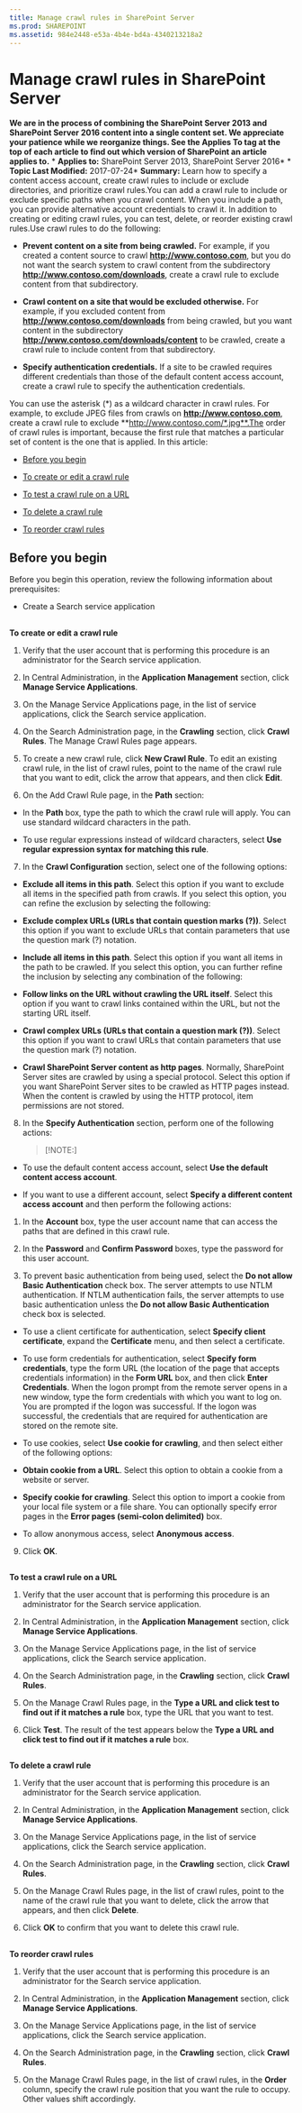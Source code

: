 ```yaml
---
title: Manage crawl rules in SharePoint Server
ms.prod: SHAREPOINT
ms.assetid: 984e2448-e53a-4b4e-bd4a-4340213218a2
---
```



# Manage crawl rules in SharePoint Server
 **We are in the process of combining the SharePoint Server 2013 and SharePoint Server 2016 content into a single content set. We appreciate your patience while we reorganize things. See the Applies To tag at the top of each article to find out which version of SharePoint an article applies to.** * **Applies to:** SharePoint Server 2013, SharePoint Server 2016*  * **Topic Last Modified:** 2017-07-24* **Summary:** Learn how to specify a content access account, create crawl rules to include or exclude directories, and prioritize crawl rules.You can add a crawl rule to include or exclude specific paths when you crawl content. When you include a path, you can provide alternative account credentials to crawl it. In addition to creating or editing crawl rules, you can test, delete, or reorder existing crawl rules.Use crawl rules to do the following:
- **Prevent content on a site from being crawled.** For example, if you created a content source to crawl **http://www.contoso.com**, but you do not want the search system to crawl content from the subdirectory **http://www.contoso.com/downloads**, create a crawl rule to exclude content from that subdirectory.
    
  
- **Crawl content on a site that would be excluded otherwise.** For example, if you excluded content from **http://www.contoso.com/downloads** from being crawled, but you want content in the subdirectory **http://www.contoso.com/downloads/content** to be crawled, create a crawl rule to include content from that subdirectory.
    
  
- **Specify authentication credentials.** If a site to be crawled requires different credentials than those of the default content access account, create a crawl rule to specify the authentication credentials.
    
  
You can use the asterisk (*) as a wildcard character in crawl rules. For example, to exclude JPEG files from crawls on **http://www.contoso.com**, create a crawl rule to exclude **http://www.contoso.com/*.jpg**.The order of crawl rules is important, because the first rule that matches a particular set of content is the one that is applied. In this article:
-  [Before you begin](#begin)
    
  
-  [To create or edit a crawl rule](#proc1)
    
  
-  [To test a crawl rule on a URL](#proc2)
    
  
-  [To delete a crawl rule](#proc3)
    
  
-  [To reorder crawl rules](#procedure4)
    
  

## Before you begin
<a name="begin"> </a>

Before you begin this operation, review the following information about prerequisites:
- Create a Search service application
    
  

## 
<a name="proc1"> </a>

 **To create or edit a crawl rule**
1. Verify that the user account that is performing this procedure is an administrator for the Search service application.
    
  
2. In Central Administration, in the **Application Management** section, click **Manage Service Applications**.
    
  
3. On the Manage Service Applications page, in the list of service applications, click the Search service application.
    
  
4. On the Search Administration page, in the **Crawling** section, click **Crawl Rules**. The Manage Crawl Rules page appears.
    
  
5. To create a new crawl rule, click **New Crawl Rule**. To edit an existing crawl rule, in the list of crawl rules, point to the name of the crawl rule that you want to edit, click the arrow that appears, and then click **Edit**.
    
  
6. On the Add Crawl Rule page, in the **Path** section:
    
  - In the **Path** box, type the path to which the crawl rule will apply. You can use standard wildcard characters in the path.
    
  
  - To use regular expressions instead of wildcard characters, select **Use regular expression syntax for matching this rule**.
    
  
7. In the **Crawl Configuration** section, select one of the following options:
    
  - **Exclude all items in this path**. Select this option if you want to exclude all items in the specified path from crawls. If you select this option, you can refine the exclusion by selecting the following:
    
  - **Exclude complex URLs (URLs that contain question marks (?))**. Select this option if you want to exclude URLs that contain parameters that use the question mark (?) notation.
    
  
  - **Include all items in this path**. Select this option if you want all items in the path to be crawled. If you select this option, you can further refine the inclusion by selecting any combination of the following:
    
  - **Follow links on the URL without crawling the URL itself**. Select this option if you want to crawl links contained within the URL, but not the starting URL itself.
    
  
  - **Crawl complex URLs (URLs that contain a question mark (?))**. Select this option if you want to crawl URLs that contain parameters that use the question mark (?) notation.
    
  
  - **Crawl SharePoint Server content as http pages**. Normally, SharePoint Server sites are crawled by using a special protocol. Select this option if you want SharePoint Server sites to be crawled as HTTP pages instead. When the content is crawled by using the HTTP protocol, item permissions are not stored.
    
  
8. In the **Specify Authentication** section, perform one of the following actions:
    
    > [!NOTE:]
      

  - To use the default content access account, select **Use the default content access account**.
    
  
  - If you want to use a different account, select **Specify a different content access account** and then perform the following actions:
    
1. In the **Account** box, type the user account name that can access the paths that are defined in this crawl rule.
    
  
2. In the **Password** and **Confirm Password** boxes, type the password for this user account.
    
  
3. To prevent basic authentication from being used, select the **Do not allow Basic Authentication** check box. The server attempts to use NTLM authentication. If NTLM authentication fails, the server attempts to use basic authentication unless the **Do not allow Basic Authentication** check box is selected.
    
  
  - To use a client certificate for authentication, select **Specify client certificate**, expand the **Certificate** menu, and then select a certificate.
    
  
  - To use form credentials for authentication, select **Specify form credentials**, type the form URL (the location of the page that accepts credentials information) in the **Form URL** box, and then click **Enter Credentials**. When the logon prompt from the remote server opens in a new window, type the form credentials with which you want to log on. You are prompted if the logon was successful. If the logon was successful, the credentials that are required for authentication are stored on the remote site.
    
  
  - To use cookies, select **Use cookie for crawling**, and then select either of the following options:
    
  - **Obtain cookie from a URL**. Select this option to obtain a cookie from a website or server.
    
  
  - **Specify cookie for crawling**. Select this option to import a cookie from your local file system or a file share. You can optionally specify error pages in the **Error pages (semi-colon delimited)** box.
    
  
  - To allow anonymous access, select **Anonymous access**.
    
  
9. Click **OK**.
    
  

## 
<a name="proc2"> </a>

 **To test a crawl rule on a URL**
1. Verify that the user account that is performing this procedure is an administrator for the Search service application.
    
  
2. In Central Administration, in the **Application Management** section, click **Manage Service Applications**.
    
  
3. On the Manage Service Applications page, in the list of service applications, click the Search service application.
    
  
4. On the Search Administration page, in the **Crawling** section, click **Crawl Rules**.
    
  
5. On the Manage Crawl Rules page, in the **Type a URL and click test to find out if it matches a rule** box, type the URL that you want to test.
    
  
6. Click **Test**. The result of the test appears below the **Type a URL and click test to find out if it matches a rule** box.
    
  

## 
<a name="proc3"> </a>

 **To delete a crawl rule**
1. Verify that the user account that is performing this procedure is an administrator for the Search service application.
    
  
2. In Central Administration, in the **Application Management** section, click **Manage Service Applications**.
    
  
3. On the Manage Service Applications page, in the list of service applications, click the Search service application.
    
  
4. On the Search Administration page, in the **Crawling** section, click **Crawl Rules**.
    
  
5. On the Manage Crawl Rules page, in the list of crawl rules, point to the name of the crawl rule that you want to delete, click the arrow that appears, and then click **Delete**.
    
  
6. Click **OK** to confirm that you want to delete this crawl rule.
    
  

## 
<a name="proc4"> </a>

 **To reorder crawl rules**
1. Verify that the user account that is performing this procedure is an administrator for the Search service application.
    
  
2. In Central Administration, in the **Application Management** section, click **Manage Service Applications**.
    
  
3. On the Manage Service Applications page, in the list of service applications, click the Search service application.
    
  
4. On the Search Administration page, in the **Crawling** section, click **Crawl Rules**.
    
  
5. On the Manage Crawl Rules page, in the list of crawl rules, in the **Order** column, specify the crawl rule position that you want the rule to occupy. Other values shift accordingly.
    
  

